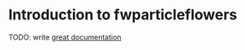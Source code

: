 # Introduction to fwparticleflowers

TODO: write [great documentation](http://jacobian.org/writing/what-to-write/)
